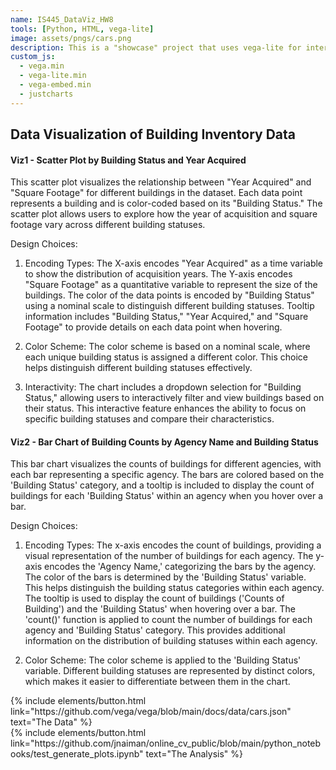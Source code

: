 ```yaml
---
name: IS445_DataViz_HW8
tools: [Python, HTML, vega-lite]
image: assets/pngs/cars.png
description: This is a "showcase" project that uses vega-lite for interactive viz!
custom_js:
  - vega.min
  - vega-lite.min
  - vega-embed.min
  - justcharts
---
```



## **Data Visualization of Building Inventory Data**

#### Viz1 - Scatter Plot by Building Status and Year Acquired

<vegachart schema-url="{{ site.baseurl }}/assets/json/HW8_chart1.json" style="width: 100%"></vegachart>

This scatter plot visualizes the relationship between "Year Acquired" and "Square Footage" for different buildings in the dataset. Each data point represents a building and is color-coded based on its "Building Status." The scatter plot allows users to explore how the year of acquisition and square footage vary across different building statuses.

Design Choices:
1. Encoding Types:
The X-axis encodes "Year Acquired" as a time variable to show the distribution of acquisition years.
The Y-axis encodes "Square Footage" as a quantitative variable to represent the size of the buildings.
The color of the data points is encoded by "Building Status" using a nominal scale to distinguish different building statuses.
Tooltip information includes "Building Status," "Year Acquired," and "Square Footage" to provide details on each data point when hovering.

2. Color Scheme:
The color scheme is based on a nominal scale, where each unique building status is assigned a different color. This choice helps distinguish different building statuses effectively.

3. Interactivity:
The chart includes a dropdown selection for "Building Status," allowing users to interactively filter and view buildings based on their status. This interactive feature enhances the ability to focus on specific building statuses and compare their characteristics.


#### Viz2 - Bar Chart of Building Counts by Agency Name and Building Status

<vegachart schema-url="{{ site.baseurl }}/assets/json/HW8_chart2.json" style="width: 100%"></vegachart>

This bar chart visualizes the counts of buildings for different agencies, with each bar representing a specific agency. The bars are colored based on the 'Building Status' category, and a tooltip is included to display the count of buildings for each 'Building Status' within an agency when you hover over a bar.

Design Choices:
1. Encoding Types:
The x-axis encodes the count of buildings, providing a visual representation of the number of buildings for each agency. The y-axis encodes the 'Agency Name,' categorizing the bars by the agency. The color of the bars is determined by the 'Building Status' variable. This helps distinguish the building status categories within each agency. The tooltip is used to display the count of buildings ('Counts of Building') and the 'Building Status' when hovering over a bar. The 'count()' function is applied to count the number of buildings for each agency and 'Building Status' category. This provides additional information on the distribution of building statuses within each agency.

2. Color Scheme:
The color scheme is applied to the 'Building Status' variable. Different building statuses are represented by distinct colors, which makes it easier to differentiate between them in the chart.



<!-- these are written in a combo of html and liquid --> 

<div class="left">
{% include elements/button.html link="https://github.com/vega/vega/blob/main/docs/data/cars.json" text="The Data" %}
</div>

<div class="right">
{% include elements/button.html link="https://github.com/jnaiman/online_cv_public/blob/main/python_notebooks/test_generate_plots.ipynb" text="The Analysis" %}
</div>

